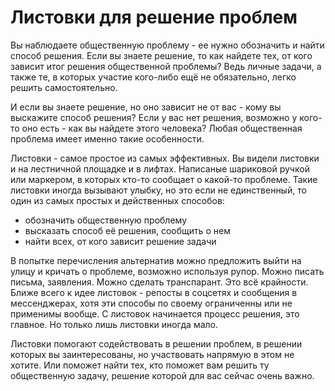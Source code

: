 # Листовки для решение проблем

Вы наблюдаете общественную проблему - ее нужно обозначить и найти способ решения. Если вы знаете решение, то как найдете тех, от кого зависит итог решения общественной проблемы? Ведь личные задачи, а также те, в которых участие кого-либо ещё не обязательно, легко решить самостоятельно. 

И если вы знаете решение, но оно зависит не от вас - кому вы выскажите способ решения? Если у вас нет решения, возможно у кого-то оно есть - как вы найдете этого человека? Любая общественная проблема имеет именно такие особенности.

Листовки - самое простое из самых эффективных. Вы видели листовки и на лестничной площадке и в лифтах. Написаные шариковой ручкой или маркером, в которых кто-то сообщает о какой-то проблеме. Такие листовки иногда вызывают улыбку, но это если не единственный, то один из самых простых и действенных способов:
* обозначить общественную проблему
* высказать способ её решения, сообщить о нем
* найти всех, от кого зависит решение задачи

В попытке перечисления альтернатив можно предложить выйти на улицу и кричать о проблеме, возможно используя рупор. Можно писать письма, заявления. Можно сделать транспарант. Это всё крайности. Ближе всего к идее листовок - репосты в соцсетях и сообщения в мессенджерах, хотя эти способы по своему ограниченны или не применимы вообще. С листовок начинается процесс решения, это главное. Но только лишь листовки иногда мало. 

Листовки помогают содействовать в решении проблем, в решении которых вы заинтересованы, но участвовать напрямую в этом не хотите. Или поможет найти тех, кто поможет вам решить ту общественную задачу, решение которой для вас сейчас очень важно.
